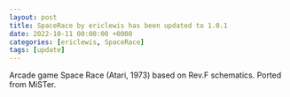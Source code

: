 ```yaml
---
layout: post
title: SpaceRace by ericlewis has been updated to 1.0.1
date: 2022-10-11 00:00:00 +0000
categories: [ericlewis, SpaceRace]
tags: [update]
---
```

Arcade game Space Race (Atari, 1973) based on Rev.F schematics. Ported from MiSTer.
